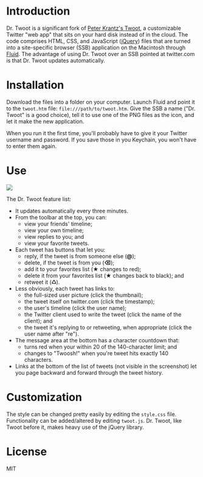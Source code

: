 # Introduction #

Dr. Twoot is a significant fork of [Peter Krantz's Twoot][1], a customizable Twitter "web app" that sits on your hard disk instead of in the cloud. The code comprises HTML, CSS, and JavaScript ([jQuery][2]) files that are turned into a site-specific browser (SSB) application on the Macintosh through [Fluid][3]. The advantage of using Dr. Twoot over an SSB pointed at twitter.com is that Dr. Twoot updates automatically.

# Installation #

Download the files into a folder on your computer. Launch Fluid and point it to the `twoot.htm` file: `file:///path/to/twoot.htm`. Give the SSB a name ("Dr. Twoot" is a good choice), tell it to use one of the PNG files as the icon, and let it make the new application.

When you run it the first time, you'll probably have to give it your Twitter username and password. If you save those in you Keychain, you won't have to enter them again.

# Use #

<img class="ss" src="http://www.leancrew.com/all-this/images/drtwoot-basic.png" />

The Dr. Twoot feature list:

* It updates automatically every three minutes.
* From the toolbar at the top, you can:
    * view your friends' timeline;
    * view your own timeline;
    * view replies to you; and
    * view your favorite tweets.
* Each tweet has buttons that let you:
    * reply, if the tweet is from someone else (**@**);
    * delete, if the tweet is from you (**⌫**);
    * add it to your favorites list (**★** changes to red);
    * delete it from your favorites list (**★** changes back to black); and
    * retweet it (**♺**).
* Less obviously, each tweet has links to:
    * the full-sized user picture (click the thumbnail);
    * the tweet itself on twitter.com (click the timestamp);
    * the user's timeline (click the user name);
    * the Twitter client used to write the tweet (click the name of the client); and
    * the tweet it's replying to or retweeting, when appropriate (click the user name after "re").
* The message area at the bottom has a character countdown that:
    * turns red when your within 20 of the 140-character limit; and
    * changes to "Twoosh!" when you're tweet hits exactly 140 characters.
* Links at the bottom of the list of tweets (not visible in the screenshot) let you page backward and forward through the tweet history.
# Customization #

The style can be changed pretty easily by editing the `style.css` file. Functionality can be added/altered by editing `twoot.js`. Dr. Twoot, like Twoot before it, makes heavy use of the jQuery library.

# License #

MIT





[1]: http://www.peterkrantz.com/2008/twitter-client-with-fluid-and-jquery/
[2]: http://jquery.com/
[3]: http://fluidapp.com/
